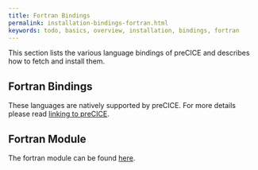 ```yaml
---
title: Fortran Bindings
permalink: installation-bindings-fortran.html
keywords: todo, basics, overview, installation, bindings, fortran
---
```


This section lists the various language bindings of preCICE and describes how to fetch and install them.

## Fortran Bindings

These languages are natively supported by preCICE.
For more details please read [linking to preCICE](installation-linking.html).

## Fortran Module

The fortran module can be found [here](https://github.com/precice/fortran-module).
